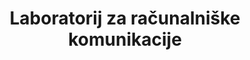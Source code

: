 ---
abbreviation: LRK
bannerImg: ''
bannerText: ''
draft: false
externalLink: ''
id: 13
location: ''
projects:
- 86
- 97
- 145
- 146
- 169
- 170
- 175
- 205
- 213
- 217
- 222
- 230
- 231
- 233
- 253
- 256
- 257
- 258
- 259
- 260
- 262
- 263
- 264
- 355
- 360
- 367
- 491
- 495
- 508
- 525
- 548
- 1566
summary: ''
title: Laboratorij za računalniške komunikacije
---